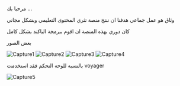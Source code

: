مرحبا بك ...



وثاق هو عمل جماعي هدفنا ان ننتج منصة تثري المحتوى التعليمي وبشكل مجاني

كان دوري بهذه المنصة ان اقوم ببرمجة الباكند بشكل كامل


بعض الصور 

![Capture1](https://user-images.githubusercontent.com/80927488/206856980-99135600-b634-445e-aa84-a81924b7fb0a.PNG)
![Capture2](https://user-images.githubusercontent.com/80927488/206856984-35e43c5b-af2b-484b-a24f-b8219d825298.PNG)
![Capture3](https://user-images.githubusercontent.com/80927488/206856988-cab5901c-baf7-45e5-83fb-2f5fb3e0bfe5.PNG)
![Capture4](https://user-images.githubusercontent.com/80927488/206856993-9dea79f0-118d-4744-a189-4d261064d803.PNG)

بالنسبة للوحة التحكم فقد استخدمت voyager

![Capture5](https://user-images.githubusercontent.com/80927488/206857009-b698dcf0-e747-4f3e-8831-658f0f6b6558.PNG)


